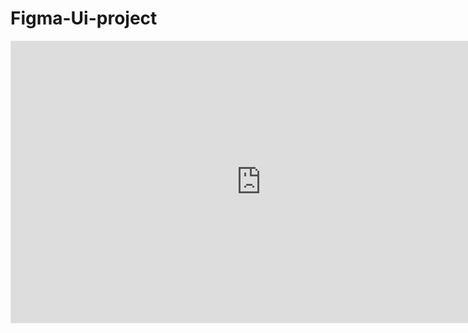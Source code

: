# Figma-Ui-project
<iframe style="border: 1px solid rgba(0, 0, 0, 0.1);" width="800" height="450" src="https://www.figma.com/embed?embed_host=share&url=https%3A%2F%2Fwww.figma.com%2Fproto%2FuzZFrGWmnvz9h5IAQNqOkE%2FUntitled%3Fpage-id%3D17%253A2%26node-id%3D30-1361%26node-type%3DFRAME%26m%3Ddev%26scaling%3Dscale-down%26content-scaling%3Dfixed%26starting-point-node-id%3D118%253A12%26t%3Dp5TahjEPJkHv7N93-1" allowfullscreen></iframe>
